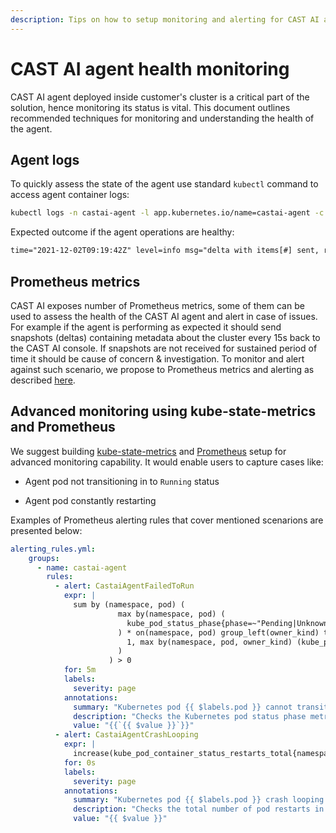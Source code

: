 ```yaml
---
description: Tips on how to setup monitoring and alerting for CAST AI agent
---
```


# CAST AI agent health monitoring

CAST AI agent deployed inside customer's cluster is a critical part of the solution, hence monitoring its status is vital. This document outlines recommended techniques for monitoring and understanding the health of the agent.

## Agent logs

To quickly assess the state of the agent use standard `kubectl` command to access agent container logs:

```sh
kubectl logs -n castai-agent -l app.kubernetes.io/name=castai-agent -c agent
```

Expected outcome if the agent operations are healthy:

```txt
time="2021-12-02T09:19:42Z" level=info msg="delta with items[#] sent, response_code=204"
```

## Prometheus metrics

CAST AI exposes number of Prometheus metrics, some of them can be used to assess the health of the CAST AI agent and alert in case of issues. For example if the agent is performing as expected it should send snapshots (deltas) containing metadata about the cluster every 15s back to the CAST AI console. If snapshots are not received for sustained period of time it should be cause of concern & investigation. To monitor and alert against such scenario, we propose to Prometheus metrics and alerting as described [here](../guides/metrics.md).

## Advanced monitoring using kube-state-metrics and Prometheus

We suggest building [kube-state-metrics](https://github.com/kubernetes/kube-state-metrics) and [Prometheus](https://prometheus.io/) setup for advanced monitoring capability. It would enable users to capture cases like:

- Agent pod not transitioning in to `Running` status

- Agent pod  constantly restarting

Examples of Prometheus alerting rules that cover mentioned scenarions are presented below:

```yaml
alerting_rules.yml:
    groups:
      - name: castai-agent
        rules:
          - alert: CastaiAgentFailedToRun
            expr: |
              sum by (namespace, pod) (
                        max by(namespace, pod) (
                          kube_pod_status_phase{phase=~"Pending|Unknown|Failed",namespace="castai-agent"}
                        ) * on(namespace, pod) group_left(owner_kind) topk by(namespace, pod) (
                          1, max by(namespace, pod, owner_kind) (kube_pod_owner{owner_kind!="Job"})
                        )
                      ) > 0
            for: 5m
            labels:
              severity: page
            annotations:
              summary: "Kubernetes pod {{ $labels.pod }} cannot transition to Running phase."
              description: "Checks the Kubernetes pod status phase metric and alerts when phase Running has not been reached in at least 5 minutes. Tip: phase=Running does not mean that the pod is running without any issues, i.e. when phase=Running, pod can have status CrashLoopBackOff, it only means that the pod was successfully scheduled."
              value: "{{`{{ $value }}`}}"
          - alert: CastaiAgentCrashLooping
            expr: |
              increase(kube_pod_container_status_restarts_total{namespace="castai-agent"}[1h]) > 5
            for: 0s
            labels:
              severity: page
            annotations:
              summary: "Kubernetes pod {{ $labels.pod }} crash looping."
              description: "Checks the total number of pod restarts in the last hour and alerts when there were at least 5 restarts."
              value: "{{ $value }}"
```
